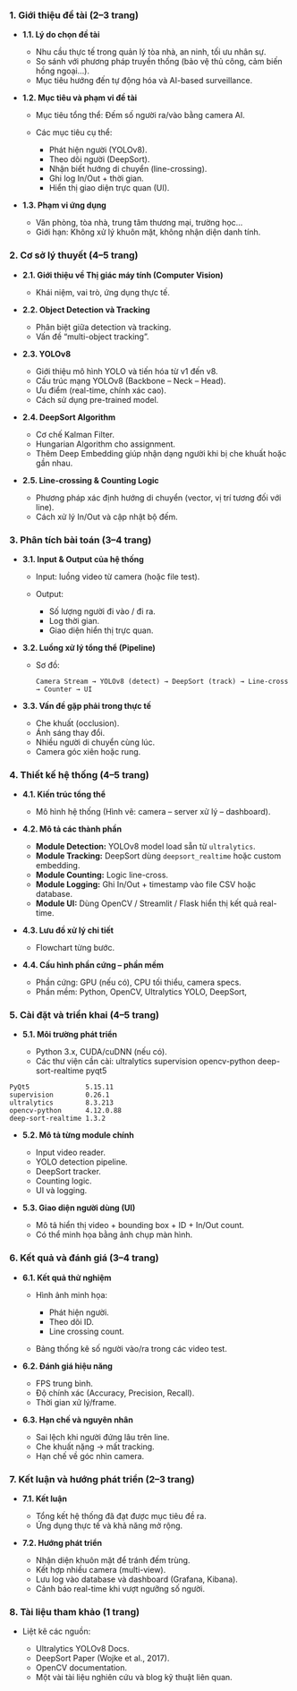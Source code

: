 ### **1. Giới thiệu đề tài (2–3 trang)**

* **1.1. Lý do chọn đề tài**

  * Nhu cầu thực tế trong quản lý tòa nhà, an ninh, tối ưu nhân sự.
  * So sánh với phương pháp truyền thống (bảo vệ thủ công, cảm biến hồng ngoại…).
  * Mục tiêu hướng đến tự động hóa và AI-based surveillance.

* **1.2. Mục tiêu và phạm vi đề tài**

  * Mục tiêu tổng thể: Đếm số người ra/vào bằng camera AI.
  * Các mục tiêu cụ thể:

    * Phát hiện người (YOLOv8).
    * Theo dõi người (DeepSort).
    * Nhận biết hướng di chuyển (line-crossing).
    * Ghi log In/Out + thời gian.
    * Hiển thị giao diện trực quan (UI).

* **1.3. Phạm vi ứng dụng**

  * Văn phòng, tòa nhà, trung tâm thương mại, trường học…
  * Giới hạn: Không xử lý khuôn mặt, không nhận diện danh tính.


### **2. Cơ sở lý thuyết (4–5 trang)**

* **2.1. Giới thiệu về Thị giác máy tính (Computer Vision)**

  * Khái niệm, vai trò, ứng dụng thực tế.

* **2.2. Object Detection và Tracking**

  * Phân biệt giữa detection và tracking.
  * Vấn đề “multi-object tracking”.

* **2.3. YOLOv8**

  * Giới thiệu mô hình YOLO và tiến hóa từ v1 đến v8.
  * Cấu trúc mạng YOLOv8 (Backbone – Neck – Head).
  * Ưu điểm (real-time, chính xác cao).
  * Cách sử dụng pre-trained model.

* **2.4. DeepSort Algorithm**

  * Cơ chế Kalman Filter.
  * Hungarian Algorithm cho assignment.
  * Thêm Deep Embedding giúp nhận dạng người khi bị che khuất hoặc gần nhau.

* **2.5. Line-crossing & Counting Logic**

  * Phương pháp xác định hướng di chuyển (vector, vị trí tương đối với line).
  * Cách xử lý In/Out và cập nhật bộ đếm.


### **3. Phân tích bài toán (3–4 trang)**

* **3.1. Input & Output của hệ thống**

  * Input: luồng video từ camera (hoặc file test).
  * Output:

    * Số lượng người đi vào / đi ra.
    * Log thời gian.
    * Giao diện hiển thị trực quan.

* **3.2. Luồng xử lý tổng thể (Pipeline)**

  * Sơ đồ:

    ```
    Camera Stream → YOLOv8 (detect) → DeepSort (track) → Line-cross → Counter → UI
    ```

* **3.3. Vấn đề gặp phải trong thực tế**

  * Che khuất (occlusion).
  * Ánh sáng thay đổi.
  * Nhiều người di chuyển cùng lúc.
  * Camera góc xiên hoặc rung.


### **4. Thiết kế hệ thống (4–5 trang)**

* **4.1. Kiến trúc tổng thể**

  * Mô hình hệ thống (Hình vẽ: camera – server xử lý – dashboard).

* **4.2. Mô tả các thành phần**

  * **Module Detection:** YOLOv8 model load sẵn từ `ultralytics`.
  * **Module Tracking:** DeepSort dùng `deepsort_realtime` hoặc custom embedding.
  * **Module Counting:** Logic line-cross.
  * **Module Logging:** Ghi In/Out + timestamp vào file CSV hoặc database.
  * **Module UI:** Dùng OpenCV / Streamlit / Flask hiển thị kết quả real-time.

* **4.3. Lưu đồ xử lý chi tiết**

  * Flowchart từng bước.

* **4.4. Cấu hình phần cứng – phần mềm**

  * Phần cứng: GPU (nếu có), CPU tối thiểu, camera specs.
  * Phần mềm: Python, OpenCV, Ultralytics YOLO, DeepSort, 


### **5. Cài đặt và triển khai (4–5 trang)**

* **5.1. Môi trường phát triển**

  * Python 3.x, CUDA/cuDNN (nếu có).
  * Các thư viện cần cài: ultralytics supervision opencv-python deep-sort-realtime pyqt5
  
```shell
PyQt5              5.15.11
supervision        0.26.1
ultralytics        8.3.213
opencv-python      4.12.0.88
deep-sort-realtime 1.3.2 
```

* **5.2. Mô tả từng module chính**

  * Input video reader.
  * YOLO detection pipeline.
  * DeepSort tracker.
  * Counting logic.
  * UI và logging.

* **5.3. Giao diện người dùng (UI)**

  * Mô tả hiển thị video + bounding box + ID + In/Out count.
  * Có thể minh họa bằng ảnh chụp màn hình.


### **6. Kết quả và đánh giá (3–4 trang)**

* **6.1. Kết quả thử nghiệm**

  * Hình ảnh minh họa:

    * Phát hiện người.
    * Theo dõi ID.
    * Line crossing count.
  * Bảng thống kê số người vào/ra trong các video test.

* **6.2. Đánh giá hiệu năng**

  * FPS trung bình.
  * Độ chính xác (Accuracy, Precision, Recall).
  * Thời gian xử lý/frame.

* **6.3. Hạn chế và nguyên nhân**

  * Sai lệch khi người đứng lâu trên line.
  * Che khuất nặng → mất tracking.
  * Hạn chế về góc nhìn camera.


### **7. Kết luận và hướng phát triển (2–3 trang)**

* **7.1. Kết luận**

  * Tổng kết hệ thống đã đạt được mục tiêu đề ra.
  * Ứng dụng thực tế và khả năng mở rộng.

* **7.2. Hướng phát triển**

  * Nhận diện khuôn mặt để tránh đếm trùng.
  * Kết hợp nhiều camera (multi-view).
  * Lưu log vào database và dashboard (Grafana, Kibana).
  * Cảnh báo real-time khi vượt ngưỡng số người.


### **8. Tài liệu tham khảo (1 trang)**

* Liệt kê các nguồn:

  * Ultralytics YOLOv8 Docs.
  * DeepSort Paper (Wojke et al., 2017).
  * OpenCV documentation.
  * Một vài tài liệu nghiên cứu và blog kỹ thuật liên quan.
